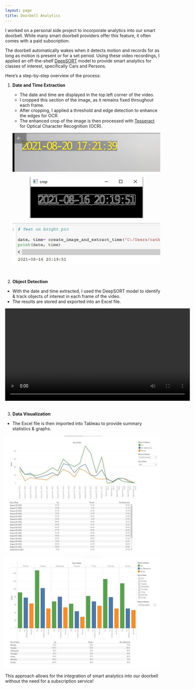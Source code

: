 ```yaml
---
layout: page
title: Doorbell Analytics
---
```


I worked on a personal side project to incorporate analytics into our smart doorbell. While many smart doorbell providers offer this feature, it often comes with a paid subscription.

The doorbell automatically wakes when it detects motion and records for as long as motion is present or for a set period. Using these video recordings, I applied an off-the-shelf [DeepSORT](https://arxiv.org/abs/1703.07402) model to provide smart analytics for classes of interest, specifically Cars and Persons.

Here’s a step-by-step overview of the process:

1. **Date and Time Extraction**
   - The date and time are displayed in the top left corner of the video.
   - I cropped this section of the image, as it remains fixed throughout each frame.
   - After cropping, I applied a threshold and edge detection to enhance the edges for OCR.
   - The enhanced crop of the image is then processed with [Tesseract](https://github.com/tesseract-ocr/tessdoc) for Optical Character Recognition (OCR).
  
   <p style="text-align: center;">
     <img src="/assets/img/time_eg.jpg" alt="Time & Date Example" style="max-width: 100%; height: auto;" />
   </p>  
   
   <p style="text-align: center;">
     <img src="/assets/img/threshold.jpg" alt="Thresholding" style="max-width: 100%; height: auto;" />
   </p>  
   
   <p style="text-align: center;">
     <img src="/assets/img/python_func.jpg" alt="Python Function" style="max-width: 100%; height: auto;" />
   </p> 

<br>

2. **Object Detection**
  - With the date and time extracted, I used the DeepSORT model to identify & track objects of interest in each frame of the video.
  - The results are stored and exported into an Excel file.

<div style="text-align: center;">
  <video width="600" controls>
    <source src="/assets/img/Doorbell_example.mp4" type="video/mp4">
    Your browser does not support the video tag.
  </video>
</div>

<br>

3. **Data Visualization**
  - The Excel file is then imported into Tableau to provide summary statistics & graphs.

   <p style="text-align: center;">
     <img src="/assets/img/date_stats.jpg" alt="Date Statistics" style="max-width: 100%; height: auto;" />
   </p> 

   <p style="text-align: center;">
     <img src="/assets/img/day_stats.jpg" alt="Day Statistics" style="max-width: 100%; height: auto;" />
   </p> 


This approach allows for the integration of smart analytics into our doorbell without the need for a subscription service! 



